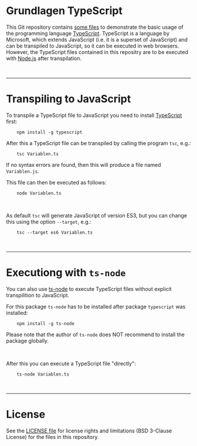 # Grundlagen TypeScript

This Git repository contains [some files](beispiele/) to demonstrate the basic usage of 
the programming language [TypeScript](https://www.typescriptlang.org).
TypeScript is a language by Microsoft, which extends JavaScript (i.e. it is a superset of JavaScript) and can be transpiled to JavaScript, so it can be
executed in web browsers.
However, the TypeScript files contained in this repositry are to be executed with [Node.js](https://nodejs.org/en/about/) after transpilation.

<br>

----
# Transpiling to JavaScript

To transpile a TypeScript file to JavaScript you need to install [TypeScript](https://www.npmjs.com/package/typescript) first:
````
    npm install -g typescript
````

After this a TypeScript file can be transpiled by calling the program `tsc`, e.g.:
````
    tsc Variablen.ts
```` 
If no syntax errors are found, then this will produce a file named `Variablen.js`.

This file can then be executed as follows:
````
    node Variablen.ts
```` 

<br>

As default `tsc` will generate JavaScript of version ES3, but you can change this using 
the option `--target`, e.g.:
````
    tsc --target es6 Variablen.ts
```` 

<br>

----
# Executiong with `ts-node`

You can also use [ts-node](https://www.npmjs.com/package/ts-node) to execute TypeScript files without
explicit transpilition to JavaScript.

For this package `ts-node` has to be installed after package `typescript` was installed:
````
    npm install -g ts-node
```` 
Please note that the author of `ts-node` does NOT recommend to install the package globally.

<br>

After this you can execute a TypeScript file "directly":
````
    ts-node Variablen.ts
````

<br>

----
# License

See the [LICENSE file](LICENSE.md) for license rights and limitations (BSD 3-Clause License)
for the files in this repository.

